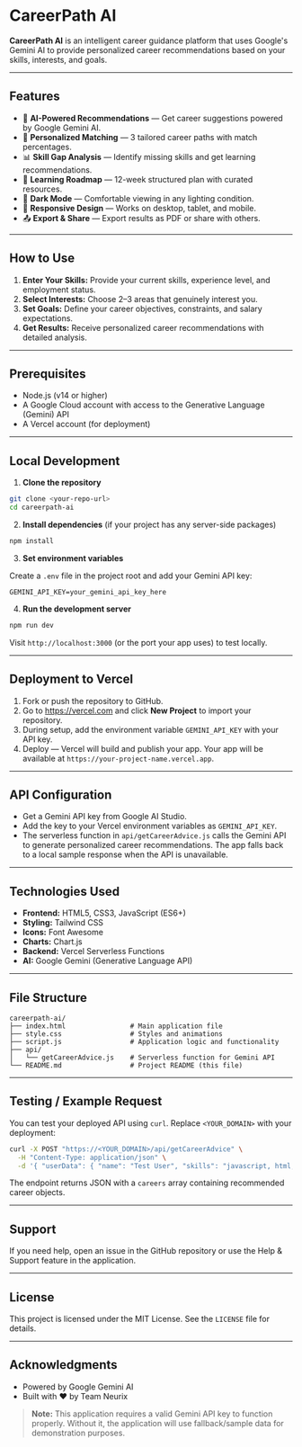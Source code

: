 # CareerPath AI

**CareerPath AI** is an intelligent career guidance platform that uses Google's Gemini AI to provide personalized career recommendations based on your skills, interests, and goals.

---

## Features

- 🤖 **AI-Powered Recommendations** — Get career suggestions powered by Google Gemini AI.
- 🎯 **Personalized Matching** — 3 tailored career paths with match percentages.
- 📊 **Skill Gap Analysis** — Identify missing skills and get learning recommendations.
- 📅 **Learning Roadmap** — 12-week structured plan with curated resources.
- 🌙 **Dark Mode** — Comfortable viewing in any lighting condition.
- 📱 **Responsive Design** — Works on desktop, tablet, and mobile.
- 📤 **Export & Share** — Export results as PDF or share with others.

---

## How to Use

1. **Enter Your Skills:** Provide your current skills, experience level, and employment status.
2. **Select Interests:** Choose 2–3 areas that genuinely interest you.
3. **Set Goals:** Define your career objectives, constraints, and salary expectations.
4. **Get Results:** Receive personalized career recommendations with detailed analysis.

---

## Prerequisites

- Node.js (v14 or higher)
- A Google Cloud account with access to the Generative Language (Gemini) API
- A Vercel account (for deployment)

---

## Local Development

1. **Clone the repository**

```bash
git clone <your-repo-url>
cd careerpath-ai
```

2. **Install dependencies** (if your project has any server-side packages)

```bash
npm install
```

3. **Set environment variables**

Create a `.env` file in the project root and add your Gemini API key:

```text
GEMINI_API_KEY=your_gemini_api_key_here
```

4. **Run the development server**

```bash
npm run dev
```

Visit `http://localhost:3000` (or the port your app uses) to test locally.

---

## Deployment to Vercel

1. Fork or push the repository to GitHub.
2. Go to https://vercel.com and click **New Project** to import your repository.
3. During setup, add the environment variable `GEMINI_API_KEY` with your API key.
4. Deploy — Vercel will build and publish your app. Your app will be available at `https://your-project-name.vercel.app`.

---

## API Configuration

- Get a Gemini API key from Google AI Studio.
- Add the key to your Vercel environment variables as `GEMINI_API_KEY`.
- The serverless function in `api/getCareerAdvice.js` calls the Gemini API to generate personalized career recommendations. The app falls back to a local sample response when the API is unavailable.

---

## Technologies Used

- **Frontend:** HTML5, CSS3, JavaScript (ES6+)
- **Styling:** Tailwind CSS
- **Icons:** Font Awesome
- **Charts:** Chart.js
- **Backend:** Vercel Serverless Functions
- **AI:** Google Gemini (Generative Language API)

---

## File Structure

```
careerpath-ai/
├── index.html                # Main application file
├── style.css                 # Styles and animations
├── script.js                 # Application logic and functionality
├── api/
│   └── getCareerAdvice.js    # Serverless function for Gemini API
└── README.md                 # Project README (this file)
```

---

## Testing / Example Request

You can test your deployed API using `curl`. Replace `<YOUR_DOMAIN>` with your deployment:

```bash
curl -X POST "https://<YOUR_DOMAIN>/api/getCareerAdvice" \
  -H "Content-Type: application/json" \
  -d '{ "userData": { "name": "Test User", "skills": "javascript, html, css", "experience": "0-1 years", "interests": ["Software Development"], "goals": "Transition to a tech career within 12 months" }, "forceSearch": true }'
```

The endpoint returns JSON with a `careers` array containing recommended career objects.

---

## Support

If you need help, open an issue in the GitHub repository or use the Help & Support feature in the application.

---

## License

This project is licensed under the MIT License. See the `LICENSE` file for details.

---

## Acknowledgments

- Powered by Google Gemini AI
- Built with ❤️ by Team Neurix

> **Note:** This application requires a valid Gemini API key to function properly. Without it, the application will use fallback/sample data for demonstration purposes.
